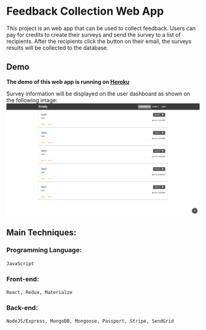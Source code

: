 # Feedback Collection Web App

This project is an web app that can be used to collect feedback. Users can pay for credits to create their surveys and
send the survey to a list of recipients. After the recipients click the button on their email, the surveys results will
be collected to the database. 

## Demo
**The demo of this web app is running on [Heroku](https://feedback-collection-app-dw.herokuapp.com)**

Survey information will be displayed on the user dashboard as shown on the following image:
![](screenshot/Dashboard.png?raw=true)

## Main Techniques:

### Programming Language:
```
JavaScript
```
### Front-end:
```
React, Redux, Materialze
```
### Back-end:
```
NodeJS/Express, MongoDB, Mongoose, Passport, Stripe, SendGrid
```
